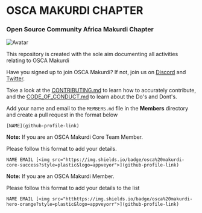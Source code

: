 # OSCA MAKURDI CHAPTER  
### Open Source Community Africa Makurdi Chapter 
![Avatar](https://user-images.githubusercontent.com/37655600/154117447-faa7c7eb-34a2-47a1-8837-ffe0c79ec8c8.png)


This repository is created with the sole aim documenting all activities relating to OSCA Makurdi 

Have you signed up to join OSCA Makurdi? If not, join us on [Discord](https://discord.gg/MYWqYd8FCD) and [Twitter](https://twitter.com/osca_makurdi).

Take a look at the [CONTRIBUTING.md](CONTRIBUTING.md) to learn how to accurately contribute, and the [CODE_OF_CONDUCT.md](CODE_OF_CONDUCT.md) to learn about the Do's and Dont's.

 Add your name and email to the `MEMBERS.md` file in the **Members** directory and create a pull request in the format below

`[NAME](github-profile-link)`

**Note:** If you are an OSCA Makurdi Core Team Member.

Please follow this format to add your details.

`NAME EMAIL [<img src="https://img.shields.io/badge/osca%20makurdi-core-success?style=plastic&logo=appveyor">](github-profile-link)
`

**Note:** If you are an OSCA Makurdi Member.

Please follow this format to add your details to the list

`NAME EMAIL [<img src="htthttps://img.shields.io/badge/osca%20makurdi-hero-orange?style=plastic&logo=appveyorr">](github-profile-link)
`
